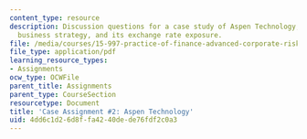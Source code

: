 ```yaml
---
content_type: resource
description: Discussion questions for a case study of Aspen Technology, Inc., its
  business strategy, and its exchange rate exposure.
file: /media/courses/15-997-practice-of-finance-advanced-corporate-risk-management-spring-2009/4dd6c1d26d8ffa4240dede76fdf2c0a3_MIT15_997s09_assn02_case02.pdf
file_type: application/pdf
learning_resource_types:
- Assignments
ocw_type: OCWFile
parent_title: Assignments
parent_type: CourseSection
resourcetype: Document
title: 'Case Assignment #2: Aspen Technology'
uid: 4dd6c1d2-6d8f-fa42-40de-de76fdf2c0a3
---
```


